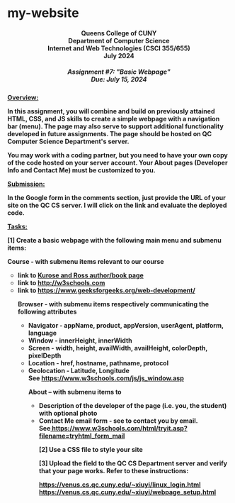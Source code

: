 # my-website
<!DOCTYPE html>
<html>
<h4><center>
Queens College of CUNY<br>
Department of Computer Science<br>
Internet and Web Technologies
(CSCI 355/655)<br>
July 2024
</h4>

 <h5><center>
 <strong> Assignment #7:  "Basic Webpage"<br>
Due: July 15, 2024<strong>
</h5>

<body>
<ins><strong>Overview:<strong></ins>

In this assignment, you will combine and build on previously attained HTML, CSS, and JS skills to create a simple webpage with a navigation bar (menu). The page may also serve to support additional functionality developed in future assignments. The page should be hosted on QC Computer Science Department's server.

You may work with a coding partner, but you need to have your own copy of the code hosted on your server account. Your About pages (Developer Info and Contact Me) must be customized to you.

<ins><strong>Submission:<strong></ins>

In the Google form in the comments section, just provide the URL of your site on the QC CS server. I will click on the link and evaluate the deployed code.

<ins><strong>Tasks:<strong></ins>

[1] Create a basic webpage with the following main menu and submenu items:


<strong>Course</strong> - with submenu items relevant to our course
<ul style="list-style-type:circle">
	<li>link to <a href="https://gaia.cs.umass.edu/kurose_ross/index.php">Kurose and Ross author/book page</a></li>
	<li>link to <a href="https://www.w3schools.com/howto/default.asp">http://w3schools.com</a></li>
	<li>link to <a href="https://www.geeksforgeeks.org/web-development/"> https://www.geeksforgeeks.org/web-development/</a></li> 

<strong>Browser</strong> - with submenu items respectively communicating the following attributes
<ul style="list-style-type:circle;">
<li>Navigator - appName, product, appVersion, userAgent, platform, language</li>
<li>Window - innerHeight, innerWidth</li>
<li>Screen - width, height, availWidth, availHeight, colorDepth, pixelDepth</li>
<li>Location - href, hostname, pathname, protocol</li>
<li>Geolocation - Latitude, Longitude</li>See
<a href="https://www.w3schools.com/js/js_window.asp">https://www.w3schools.com/js/js_window.asp </a>

<strong>About</strong> – with submenu items to 
<ul style="list-style-type:circle;">
<li>Description of the developer of the page (i.e. you, the student) with optional photo</li>
<li>Contact Me email form - see to contact you by email. </li>
See<a href="https://www.w3schools.com/html/tryit.asp?filename=tryhtml_form_mail"> https://www.w3schools.com/html/tryit.asp?filename=tryhtml_form_mail</a>

[2] Use a CSS file to style your site

[3] Upload the field to the QC CS Department server and verify that your page works. Refer to these instructions:


https://venus.cs.qc.cuny.edu/~xiuyi/linux_login.html 
https://venus.cs.qc.cuny.edu/~xiuyi/webpage_setup.html 
</body>
</html>





